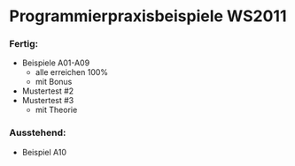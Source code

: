 # Programmierpraxisbeispiele WS2011

### Fertig:
 * Beispiele A01-A09
     * alle erreichen 100%
     * mit Bonus
 * Mustertest #2
 * Mustertest #3
     * mit Theorie

### Ausstehend:
 * Beispiel A10
